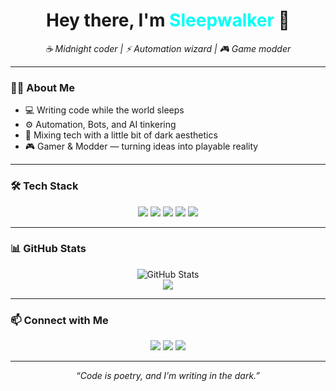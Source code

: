<!-- Banner -->


<!-- Greeting -->
<h1 align="center">Hey there, I'm <span style="color:#00fff7;">Sleepwalker</span> 🌙</h1>
<p align="center">
  <em>☕ Midnight coder | ⚡ Automation wizard | 🎮 Game modder</em>
</p>

---

### 👨‍💻 About Me
- 💻 Writing code while the world sleeps
- ⚙️ Automation, Bots, and AI tinkering
- 🎨 Mixing tech with a little bit of dark aesthetics
- 🎮 Gamer & Modder — turning ideas into playable reality

---

### 🛠 Tech Stack
<p align="center">
  <img src="https://img.shields.io/badge/Python-3776AB?style=for-the-badge&logo=python&logoColor=white"/>
  <img src="https://img.shields.io/badge/JavaScript-323330?style=for-the-badge&logo=javascript&logoColor=F7DF1E"/>
  <img src="https://img.shields.io/badge/Node.js-43853D?style=for-the-badge&logo=node.js&logoColor=white"/>
  <img src="https://img.shields.io/badge/Discord.js-5865F2?style=for-the-badge&logo=discord&logoColor=white"/>
  <img src="https://img.shields.io/badge/GitHub_Actions-2088FF?style=for-the-badge&logo=github-actions&logoColor=white"/>
</p>

---

### 📊 GitHub Stats
<p align="center">
  <img src="https://github-readme-stats.vercel.app/api?username=slxxpwalker&show_icons=true&theme=radical" alt="GitHub Stats"/>
  <br>
  <img src="https://github-readme-streak-stats.herokuapp.com?user=slxxpwalker&theme=radical&hide_border=true"/>
</p>

---

### 📫 Connect with Me
<p align="center">
  <a href="https://www.facebook.com/n4vin"><img src="https://img.shields.io/badge/Facebook-1877F2?style=for-the-badge&logo=facebook&logoColor=white"/></a>
  <a href="https://instagram.com/n4vin"><img src="https://img.shields.io/badge/Instagram-E4405F?style=for-the-badge&logo=instagram&logoColor=white"/></a>
  <a href="https://discord.gg/44YgBRz5"><img src="https://img.shields.io/badge/Discord-5865F2?style=for-the-badge&logo=discord&logoColor=white"/></a>
</p>

---

<p align="center">
  <em>“Code is poetry, and I’m writing in the dark.”</em>
</p>


